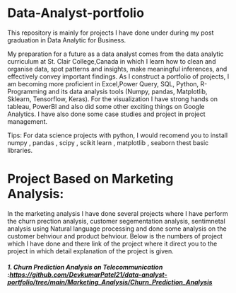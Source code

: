 # Data-Analyst-portfolio
This repository is mainly for projects I have done under during my post graduation in Data Analytic for Business.

My preparation for a future as a data analyst comes from the data analytic curriculum at St. Clair College,Canada in  which I learn how to clean and organise data, spot patterns and insights, make meaningful inferences, and effectively convey important findings. As I construct a portfolio of projects, I am becoming more proficient in Excel,Power Query, SQL, Python, R-Programming and its data analysis tools (Numpy, pandas, Matplotlib, Sklearn, Tensorflow, Keras). For the visualization I have strong hands on tableau, PowerBI and also did some other exciting things on Google Analytics. I have also done some case studies and project in project management.

Tips: For data science projects with python, I would recomend you to install numpy , pandas , scipy , scikit learn , matplotlib , seaborn thest basic libraries.

# Project Based on Marketing Analysis:
In the marketing analysis I have done several projects where I have perform the churn prection analysis, customer segementation analysis, sentimnetal analysis using Natural language processing and done some analysis on the customer behviour and product behviour. 
Below is the numbers of project which I have done and there link of the project where it direct you to the project in which detail explanation of the project is given.
##### 1. Churn Prediction Analysis on Telecommunication :https://github.com/DevkumarPatel21/data-analyst-portfolio/tree/main/Marketing_Analysis/Churn_Prediction_Analysis




